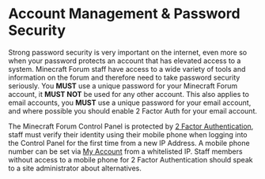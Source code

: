 # Account Management & Password Security

Strong password security is very important on the internet, even more so when your password protects an account that has elevated access to a system. Minecraft Forum staff have access to a wide variety of tools and information on the forum and therefore need to take password security seriously. You **MUST** use a unique password for your Minecraft Forum account, it **MUST NOT** be used for any other account. This also applies to email accounts, you **MUST** use a unique password for your email account, and where possible you should enable 2 Factor Auth for your email account.

The Minecraft Forum Control Panel is protected by [2 Factor Authentication][2fa], staff must verify their identity using their mobile phone when logging into the Control Panel for the first time from a new IP Address. A mobile phone number can be set via [My Account][my-account] from a whitelisted IP. Staff members without access to a mobile phone for 2 Factor Authentication should speak to a site administrator about alternatives.

[2fa]: <https://en.wikipedia.org/wiki/Two-factor_authentication>
[my-account]: <http://www.minecraftforum.net/account>
